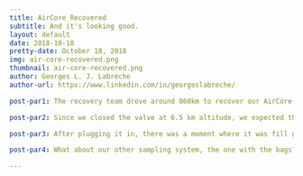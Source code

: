 ```yaml
---
title: AirCore Recovered
subtitle: And it's looking good.
layout: default
date: 2018-10-18
pretty-date: October 18, 2018
img: air-core-recovered.png
thumbnail: air-core-recovered.png
author: Georges L. J. Labrèche
author-url: https://www.linkedin.com/in/georgeslabreche/

post-par1: The recovery team drove around 860km to recover our AirCore. They had to hike 5km through the forest in order to retrieve it so 10km hiking in total. It took around 13 hours to recover it by car and by foot. A big thank you to Stefan Krämer from the Swedish Space Corporation (SSC) who lead the recover efforts.

post-par2: Since we closed the valve at 6.5 km altitude, we expected the pressure inside the coil to be 440 mBar, but when we got it back we found it was at sea level pressure. This could have meant one of two things - 1) the valve never opened and the coil was still full of fill gas 2) there was a leak through the valve. 

post-par3: After plugging it in, there was a moment where it was fill gas and then suddenly the CO concentration dropped dramatically indicating that we have stratospheric air! What a relief, we have something! The troposheric samples are questionable but the stratospheric samples are very good. The stratospheric air samples have been stored in 15 pieces of tubing FMI brought with them so that they may later run further analysis on them.

post-par4: What about our other sampling system, the one with the bags? Alas, it suffered from a component failure with the air pump. We mitigated by switching to manual mode and sending valve commands for passive sampling. We haven't recovered this part of the experiment yet. I must say, it was quite amazing how the team handled the malfunction as it unfolded and came up with a new plan. Telecommanding is super cool. Stay tuned to find out if it actually worked!

---
```

